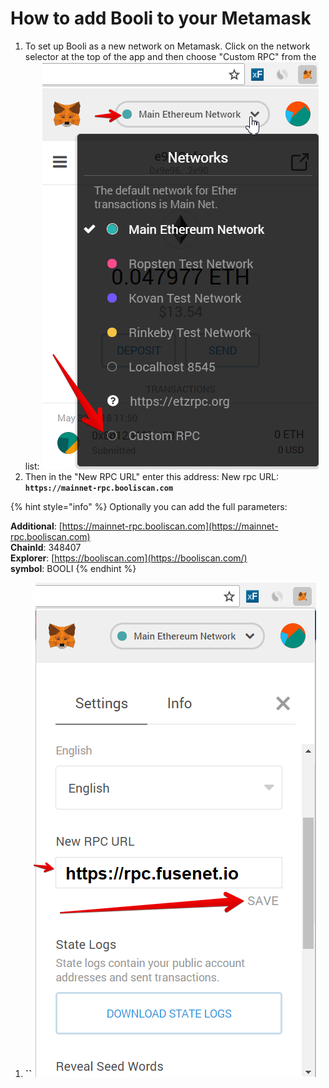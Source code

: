 # How to add Booli to your Metamask

1. To set up Booli as a new network on Metamask. Click on the network selector at the top of the app and then choose "Custom RPC" from the list:   ![](.gitbook/assets/etz1%20%281%29.png)  
2. Then in the "New RPC URL" enter this address: New rpc URL: **`https://mainnet-rpc.booliscan.com`**

{% hint style="info" %}
Optionally you can add the full parameters:

**Additional**: [https://mainnet-rpc.booliscan.com](https://mainnet-rpc.booliscan.com)  
**ChainId**: 348407  
**Explorer**: [https://booliscan.com](https://booliscan.com/)  
**symbol**: BOOLI
{% endhint %}

1. **\`\`**![](.gitbook/assets/ez2.png)

